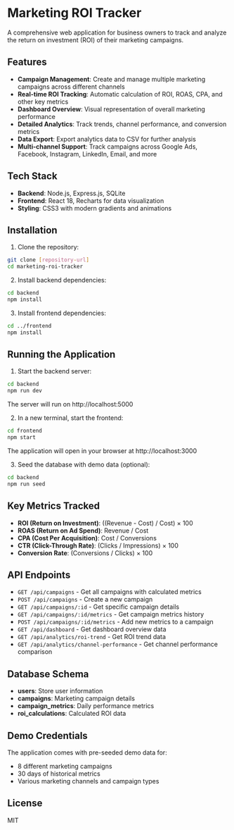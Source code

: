 # Marketing ROI Tracker

A comprehensive web application for business owners to track and analyze the return on investment (ROI) of their marketing campaigns.

## Features

- **Campaign Management**: Create and manage multiple marketing campaigns across different channels
- **Real-time ROI Tracking**: Automatic calculation of ROI, ROAS, CPA, and other key metrics
- **Dashboard Overview**: Visual representation of overall marketing performance
- **Detailed Analytics**: Track trends, channel performance, and conversion metrics
- **Data Export**: Export analytics data to CSV for further analysis
- **Multi-channel Support**: Track campaigns across Google Ads, Facebook, Instagram, LinkedIn, Email, and more

## Tech Stack

- **Backend**: Node.js, Express.js, SQLite
- **Frontend**: React 18, Recharts for data visualization
- **Styling**: CSS3 with modern gradients and animations

## Installation

1. Clone the repository:
```bash
git clone [repository-url]
cd marketing-roi-tracker
```

2. Install backend dependencies:
```bash
cd backend
npm install
```

3. Install frontend dependencies:
```bash
cd ../frontend
npm install
```

## Running the Application

1. Start the backend server:
```bash
cd backend
npm run dev
```
The server will run on http://localhost:5000

2. In a new terminal, start the frontend:
```bash
cd frontend
npm start
```
The application will open in your browser at http://localhost:3000

3. Seed the database with demo data (optional):
```bash
cd backend
npm run seed
```

## Key Metrics Tracked

- **ROI (Return on Investment)**: ((Revenue - Cost) / Cost) × 100
- **ROAS (Return on Ad Spend)**: Revenue / Cost
- **CPA (Cost Per Acquisition)**: Cost / Conversions
- **CTR (Click-Through Rate)**: (Clicks / Impressions) × 100
- **Conversion Rate**: (Conversions / Clicks) × 100

## API Endpoints

- `GET /api/campaigns` - Get all campaigns with calculated metrics
- `POST /api/campaigns` - Create a new campaign
- `GET /api/campaigns/:id` - Get specific campaign details
- `GET /api/campaigns/:id/metrics` - Get campaign metrics history
- `POST /api/campaigns/:id/metrics` - Add new metrics to a campaign
- `GET /api/dashboard` - Get dashboard overview data
- `GET /api/analytics/roi-trend` - Get ROI trend data
- `GET /api/analytics/channel-performance` - Get channel performance comparison

## Database Schema

- **users**: Store user information
- **campaigns**: Marketing campaign details
- **campaign_metrics**: Daily performance metrics
- **roi_calculations**: Calculated ROI data

## Demo Credentials

The application comes with pre-seeded demo data for:
- 8 different marketing campaigns
- 30 days of historical metrics
- Various marketing channels and campaign types

## License

MIT